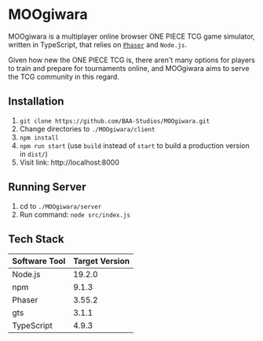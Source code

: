 # MOOgiwara
MOOgiwara is a multiplayer online browser ONE PIECE TCG game simulator, written in TypeScript, that relies on [`Phaser`](https://github.com/photonstorm/phaser) and `Node.js`.

Given how new the ONE PIECE TCG is, there aren't many options for players to train and prepare for tournaments online, and MOOgiwara aims to serve the TCG community in this regard.

## Installation
1. `git clone https://github.com/BAA-Studios/MOOgiwara.git`
2. Change directories to `./MOOgiwara/client`
3. `npm install`
4. `npm run start` (use `build` instead of `start` to build a production version in `dist/`)
5. Visit link: http://localhost:8000

## Running Server
1. cd to `./MOOgiwara/server`
2. Run command: `node src/index.js`

## Tech Stack
| Software Tool | Target Version |
| --- | --- |
| Node.js | 19.2.0 |
| npm | 9.1.3 |
| Phaser | 3.55.2 |
| gts | 3.1.1 |
| TypeScript| 4.9.3 |
